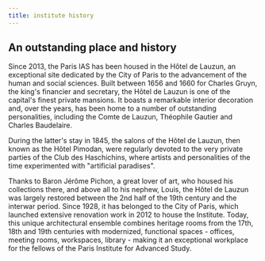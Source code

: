```yaml
---
title: institute history
---
```

## An outstanding place and history

Since 2013, the Paris IAS has been housed in the Hôtel de Lauzun, an exceptional site dedicated by the City of Paris to the advancement of the human and social sciences. Built between 1656 and 1660 for Charles Gruyn, the king's financier and secretary, the Hôtel de Lauzun is one of the capital's finest private mansions. It boasts a remarkable interior decoration and, over the years, has been home to a number of outstanding personalities, including the Comte de Lauzun, Théophile Gautier and Charles Baudelaire.

During the latter's stay in 1845, the salons of the Hôtel de Lauzun, then known as the Hôtel Pimodan, were regularly devoted to the very private parties of the Club des Haschichins, where artists and personalities of the time experimented with "artificial paradises".

Thanks to Baron Jérôme Pichon, a great lover of art, who housed his collections there, and above all to his nephew, Louis, the Hôtel de Lauzun was largely restored between the 2nd half of the 19th century and the interwar period. Since 1928, it has belonged to the City of Paris, which launched extensive renovation work in 2012 to house the Institute. Today, this unique architectural ensemble combines heritage rooms from the 17th, 18th and 19th centuries with modernized, functional spaces - offices, meeting rooms, workspaces, library - making it an exceptional workplace for the fellows of the Paris Institute for Advanced Study.
